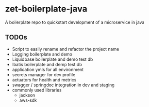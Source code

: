 # zet-boilerplate-java
A boilerplate repo to quickstart development of a microservice in java


## TODOs
 - Script to easily rename and refactor the project name 
 - Logging boilerplate and demo
 - Liquidbase boilerplate and demo test db
 - Ibatis boilerplate and demp test db
 - application ymls for all environment
 - secrets manager for dev profile
 - actuators for health and metrics
 - swagger / springdoc integration in dev and staging
 - commonly used libraries
      - jackson 
      - aws-sdk
